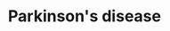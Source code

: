 ---
annotations:
- id: CL:0000540
  parent: animal cell
  type: Cell Type Ontology
  value: neuron
- id: PW:0000014
  parent: disease pathway
  type: Pathway Ontology
  value: neurodegenerative pathway
- id: PW:0000018
  parent: disease pathway
  type: Pathway Ontology
  value: Parkinson's disease pathway
- id: PW:0000013
  parent: disease pathway
  type: Pathway Ontology
  value: disease pathway
- id: DOID:14330
  parent: central nervous system disease
  type: Disease Ontology
  value: Parkinson's disease
- id: DOID:12217
  parent: disease of mental health
  type: Disease Ontology
  value: Lewy body dementia
authors:
- Fehrhart
- MaintBot
- Mick Eikelhof
- Eweitz
- Egonw
- AlexanderPico
description: 'Most people with Parkinson''s disease have idiopathic Parkinson''s disease
  (having no specific known cause). A small proportion of cases, however, can be attributed
  to known genetic factors. Mutations in specific genes have been conclusively shown
  to cause PD. These genes code for alpha-synuclein (SNCA), parkin (PRKN), leucine-rich
  repeat kinase 2 (LRRK2 or dardarin), PTEN-induced putative kinase 1 (PINK1), DJ-1
  and ATP13A2.[4][22] In most cases, people with these mutations will develop PD.
  With the exception of LRRK2, however, they account for only a small minority of
  cases of PD.[4] The most extensively studied PD-related genes are SNCA and LRRK2.
  Mutations in genes including SNCA, LRRK2 and glucocerebrosidase (GBA) have been
  found to be risk factors for sporadic PD. The role of the SNCA gene is important
  in PD because the alpha-synuclein protein is the main component of Lewy bodies.[22]
  Missense mutations of the gene (in which a single nucleotide is changed), and duplications
  and triplications of the locus containing it have been found in different groups
  with familial PD. Mutations in LRRK2 are the most common known cause of familial
  and sporadic PD, accounting for approximately 5% of individuals with a family history
  of the disease and 3% of sporadic cases.  This is an updated copy of the human parkinson
  disease pathway (WP2371).   Sources: [http://en.wikipedia.org/wiki/Parkinson''s_disease
  wikipedia], [https://www.qiagen.com/geneglobe/pathwayview.aspx?pathwayID=345 Quigen],
  and [http://www.genome.jp/kegg/pathway/hsa/hsa05012.html KEGG].'
last-edited: 2023-04-24
organisms:
- Mus musculus
redirect_from:
- /index.php/Pathway:WP3638
- /instance/WP3638
- /instance/WP3638_r126357
revision: r126357
schema-jsonld:
- '@context': https://schema.org/
  '@id': https://wikipathways.github.io/pathways/WP3638.html
  '@type': Dataset
  creator:
    '@type': Organization
    name: WikiPathways
  description: 'Most people with Parkinson''s disease have idiopathic Parkinson''s
    disease (having no specific known cause). A small proportion of cases, however,
    can be attributed to known genetic factors. Mutations in specific genes have been
    conclusively shown to cause PD. These genes code for alpha-synuclein (SNCA), parkin
    (PRKN), leucine-rich repeat kinase 2 (LRRK2 or dardarin), PTEN-induced putative
    kinase 1 (PINK1), DJ-1 and ATP13A2.[4][22] In most cases, people with these mutations
    will develop PD. With the exception of LRRK2, however, they account for only a
    small minority of cases of PD.[4] The most extensively studied PD-related genes
    are SNCA and LRRK2. Mutations in genes including SNCA, LRRK2 and glucocerebrosidase
    (GBA) have been found to be risk factors for sporadic PD. The role of the SNCA
    gene is important in PD because the alpha-synuclein protein is the main component
    of Lewy bodies.[22] Missense mutations of the gene (in which a single nucleotide
    is changed), and duplications and triplications of the locus containing it have
    been found in different groups with familial PD. Mutations in LRRK2 are the most
    common known cause of familial and sporadic PD, accounting for approximately 5%
    of individuals with a family history of the disease and 3% of sporadic cases.  This
    is an updated copy of the human parkinson disease pathway (WP2371).   Sources:
    [http://en.wikipedia.org/wiki/Parkinson''s_disease wikipedia], [https://www.qiagen.com/geneglobe/pathwayview.aspx?pathwayID=345
    Quigen], and [http://www.genome.jp/kegg/pathway/hsa/hsa05012.html KEGG].'
  keywords:
  - Apaf1
  - Atxn2
  - Casp2
  - Casp3
  - Casp6
  - Casp7
  - Casp9
  - Ccne1
  - Ccne2
  - Cycs
  - 'Cycs '
  - Ddc
  - Dopamine
  - Eprs
  - Gpr37
  - Htra2
  - L-DOPA
  - L-Tyrosine
  - Lrrk2
  - Mapk11
  - Mapk12
  - Mapk13
  - Mapk14
  - Park2
  - Park7
  - Pink1
  - ROS
  - Sept5
  - Slc6a3
  - Snca
  - Sncaip
  - Syt11
  - Th
  - Uba1
  - Uba7
  - Ubb
  - Ube2g1
  - Ube2g2
  - 'Ube2j1 '
  - Ube2j2
  - 'Ube2l3 '
  - 'Ube2l6 '
  - Uchl1
  license: CC0
  name: Parkinson's disease
seo: CreativeWork
title: Parkinson's disease
wpid: WP3638
---